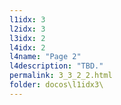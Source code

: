```yaml
---
l1idx: 3
l2idx: 3
l3idx: 2
l4idx: 2
l4name: "Page 2"
l4description: "TBD."
permalink: 3_3_2_2.html
folder: docos\l1idx3\
---
```

